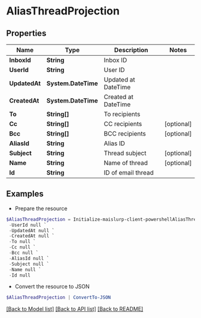 # AliasThreadProjection
## Properties

Name | Type | Description | Notes
------------ | ------------- | ------------- | -------------
**InboxId** | **String** | Inbox ID | 
**UserId** | **String** | User ID | 
**UpdatedAt** | **System.DateTime** | Updated at DateTime | 
**CreatedAt** | **System.DateTime** | Created at DateTime | 
**To** | **String[]** | To recipients | 
**Cc** | **String[]** | CC recipients | [optional] 
**Bcc** | **String[]** | BCC recipients | [optional] 
**AliasId** | **String** | Alias ID | 
**Subject** | **String** | Thread subject | [optional] 
**Name** | **String** | Name of thread | [optional] 
**Id** | **String** | ID of email thread | 

## Examples

- Prepare the resource
```powershell
$AliasThreadProjection = Initialize-maislurp-client-powershellAliasThreadProjection  -InboxId null `
 -UserId null `
 -UpdatedAt null `
 -CreatedAt null `
 -To null `
 -Cc null `
 -Bcc null `
 -AliasId null `
 -Subject null `
 -Name null `
 -Id null
```

- Convert the resource to JSON
```powershell
$AliasThreadProjection | ConvertTo-JSON
```

[[Back to Model list]](../README#documentation-for-models) [[Back to API list]](../README#documentation-for-api-endpoints) [[Back to README]](../README)


